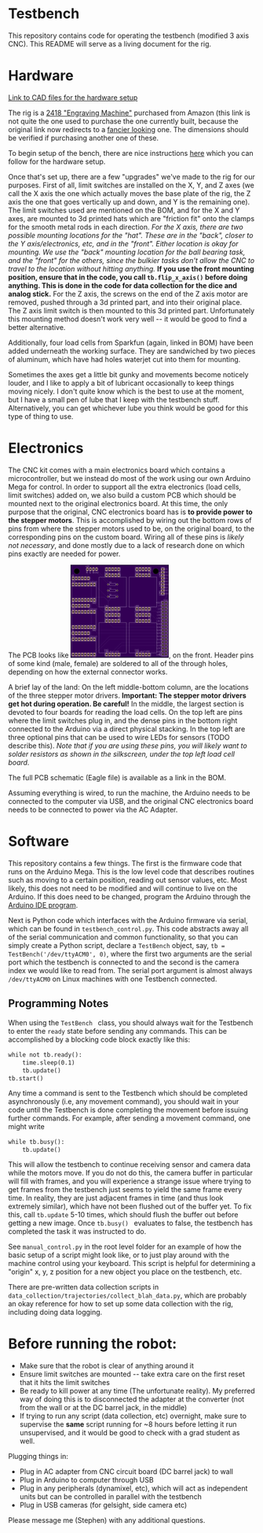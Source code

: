 
# Testbench
This repository contains code for operating the testbench (modified 3 axis CNC). This README will serve as a living document for the rig. 

# Hardware
[Link to CAD files for the hardware setup](https://drive.google.com/drive/u/3/folders/1_D5uNwMah01uUej5cnVeReErW3PcaLc2?usp=drive_open)

The rig is a [2418 "Engraving Machine"](https://www.amazon.com/DIY-Laser-CNC-Kit-Engraving/dp/B01N2510KF/) purchased from Amazon (this link is not quite the one used to purchase the one currently built, because the original link now redirects to a [fancier looking](https://www.amazon.com/Control-Engraving-240x180x45mm-Beauty-Star/dp/B07169D9JQ) one. The dimensions should be verified if purchasing another one of these. 

To begin setup of the bench, there are nice instructions [here](https://imgur.com/gallery/NGafu) which you can follow for the hardware setup.

Once that's set up, there are a few "upgrades" we've made to the rig for our purposes. First of all, limit switches are installed on the X, Y, and Z axes (we call the X axis the one which actually moves the base plate of the rig, the Z axis the one that goes vertically up and down, and Y is the remaining one). The limit switches used are mentioned on the BOM, and for the X and Y axes, are mounted to 3d printed hats which are "friction fit" onto the clamps for the smooth metal rods in each direction. 
*For the X axis, there are two possible mounting locations for the "hat". These are in the "back", closer to the Y axis/electronics, etc, and in the "front". Either location is okay for mounting. We use the "back" mounting location for the ball bearing task, and the "front" for the others, since the bulkier tasks don't allow the CNC to travel to the location without hitting anything.* **If you use the front mounting position, ensure that in the code, you call `tb.flip_x_axis()` before doing anything. This is done in the code for data collection for the dice and analog stick.**
For the Z axis, the screws on the end of the Z axis motor are removed, pushed through a 3d printed part, and into their original place. The Z axis limit switch is then mounted to this 3d printed part. Unfortunately this mounting method doesn't work very well -- it would be good to find a better alternative.

Additionally, four load cells from Sparkfun (again, linked in BOM) have been added underneath the working surface. They are sandwiched by two pieces of aluminum, which have had holes waterjet cut into them for mounting.

Sometimes the axes get a little bit gunky and movements become noticely louder, and I like to apply a bit of lubricant occasionally to keep things moving nicely. I don't quite know which is the best to use at the moment, but I have a small pen of lube that I keep with the testbench stuff. Alternatively, you can get whichever lube you think would be good for this type of thing to use.


# Electronics
The CNC kit comes with a main electronics board which contains a microcontroller, but we instead do most of the work using our own Arduino Mega for control. In order to support all the extra electronics (load cells, limit switches) added on, we also build a custom PCB which should be mounted next to the original electronics board. At this time, the only purpose that the original, CNC electronics board has is **to provide power to the stepper motors**. This is accomplished by wiring out the bottom rows of pins from where the stepper motors used to be, on the original board, to the corresponding pins on the custom board. Wiring all of these pins is *likely not necessary*, and done mostly due to a lack of research done on which pins exactly are needed for power. 

The PCB looks like ![this](./doc/pcb.png), on the front. Header pins of some kind (male, female) are soldered to all of the through holes, depending on how the external connector works. 

A brief lay of the land: On the left middle-bottom column, are the locations of the three stepper motor drivers.
**Important: The stepper motor drivers get hot during operation. Be careful!**
 In the middle, the largest section is devoted to four boards for reading the load cells. On the top left are pins where the limit switches plug in, and the dense pins in the bottom right connected to the Arduino via a direct physical stacking. In the top left are three optional pins that can be used to wire LEDs for sensors (TODO describe this). *Note that if you are using these pins, you will likely want to solder resistors as shown in the silkscreen, under the top left load cell board.*

The full PCB schematic (Eagle file) is available as a link in the BOM. 

Assuming everything is wired, to run the machine, the Arduino needs to be connected to the computer via USB, and the original CNC electronics board needs to be connected to power via the AC Adapter.

# Software
This repository contains a few things. The first is the firmware code that runs on the Arduino Mega. This is the low level code that describes routines such as moving to a certain position, reading out sensor values, etc. Most likely, this does not need to be modified and will continue to live on the Arduino. If this does need to be changed, program the Arduino through the [Arduino IDE program](https://www.arduino.cc/en/Guide/Linux). 

Next is Python code which interfaces with the Arduino firmware via serial, which can be found in `testbench_control.py`. This code abstracts away all of the serial communication and common functionality, so that you can simply create a Python script, declare a `TestBench` object, say, `tb = TestBench('/dev/ttyACM0', 0)`, where the first two arguments are the serial port which the testbench is connected to and the second is the camera index we would like to read from. The serial port argument is almost always `/dev/ttyACM0` on Linux machines with one Testbench connected. 

## Programming Notes
When using the `TestBench ` class, you should always wait for the Testbench to enter the `ready` state before sending any commands. This can be accomplished by a blocking code block exactly like this:
```
while not tb.ready():
	time.sleep(0.1)
	tb.update()
tb.start()
```
Any time a command is sent to the Testbench which should be completed asynchronously (i.e, any movement command), you should wait in your code until the Testbench is done completing the movement before issuing further commands. For example, after sending a movement command, one might write
```
while tb.busy():
	tb.update()
```
This will allow the testbench to continue receiving sensor and camera data while the motors move. If you do not do this, the camera buffer in particular will fill with frames, and you will experience a strange issue where trying to get frames from the testbench just seems to yield the same frame every time. In reality, they are just adjacent frames in time (and thus look extremely similar), which have not been flushed out of the buffer yet. To fix this, call `tb.update` 5-10 times, which should flush the buffer out before getting a new image. Once `tb.busy() ` evaluates to false, the testbench has completed the task it was instructed to do.

See `manual_control.py` in the root level folder for an example of how the basic setup of a script might look like, or to just play around with the machine control using your keyboard. This script is helpful for determining a "origin" x, y, z position for a new object you place on the testbench, etc. 

There are pre-written data collection scripts in `data_collection/trajectories/collect_blah_data.py`, which are probably an okay reference for how to set up some data collection with the rig, including doing data logging.

# Before running the robot:
* Make sure that the robot is clear of anything around it 
* Ensure limit switches are mounted -- take extra care on the first reset that it hits the limit switches
* Be ready to kill power at any time (The unfortunate reality). My preferred way of doing this is to disconnected the adapter at the converter (not from the wall or at the DC barrel jack, in the middle)
* If trying to run any script (data collection, etc) overnight, make sure to supervise the **same** script running for ~8 hours before letting it run unsupervised, and it would be good to check with a grad student as well.

Plugging things in:
* Plug in AC adapter from CNC circuit board (DC barrel jack) to wall
* Plug in Arduino to computer through USB
* Plug in any peripherals (dynamixel, etc), which will act as independent units but can be controlled in parallel with the testbench
* Plug in USB cameras (for gelsight, side camera etc)

Please message me (Stephen) with any additional questions.
